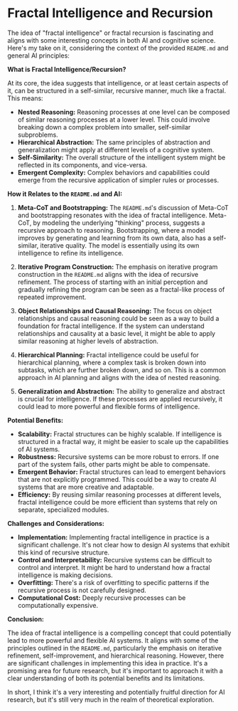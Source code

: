 # Fractal Intelligence and Recursion

The idea of "fractal intelligence" or fractal recursion is fascinating and
aligns with some interesting concepts in both AI and cognitive science. Here's
my take on it, considering the context of the provided `README.md` and general
AI principles:

**What is Fractal Intelligence/Recursion?**

At its core, the idea suggests that intelligence, or at least certain aspects of
it, can be structured in a self-similar, recursive manner, much like a fractal.
This means:

*   **Nested Reasoning:** Reasoning processes at one level can be composed of
    similar reasoning processes at a lower level. This could involve breaking
    down a complex problem into smaller, self-similar subproblems.
*   **Hierarchical Abstraction:** The same principles of abstraction and
    generalization might apply at different levels of a cognitive system.
*   **Self-Similarity:** The overall structure of the intelligent system might
    be reflected in its components, and vice-versa.
*   **Emergent Complexity:** Complex behaviors and capabilities could emerge
    from the recursive application of simpler rules or processes.

**How it Relates to the `README.md` and AI:**

1.  **Meta-CoT and Bootstrapping:** The `README.md`'s discussion of Meta-CoT and
bootstrapping resonates with the idea of fractal intelligence. Meta-CoT, by
modeling the underlying "thinking" process, suggests a recursive approach to
reasoning. Bootstrapping, where a model improves by generating and learning from
its own data, also has a self-similar, iterative quality. The model is
essentially using its own intelligence to refine its intelligence.

2.  **Iterative Program Construction:** The emphasis on iterative program
construction in the `README.md` aligns with the idea of recursive refinement.
The process of starting with an initial perception and gradually refining the
program can be seen as a fractal-like process of repeated improvement.

3.  **Object Relationships and Causal Reasoning:** The focus on object
relationships and causal reasoning could be seen as a way to build a foundation
for fractal intelligence. If the system can understand relationships and
causality at a basic level, it might be able to apply similar reasoning at
higher levels of abstraction.

4.  **Hierarchical Planning:** Fractal intelligence could be useful for
hierarchical planning, where a complex task is broken down into subtasks, which
are further broken down, and so on. This is a common approach in AI planning and
aligns with the idea of nested reasoning.

5.  **Generalization and Abstraction:** The ability to generalize and abstract
is crucial for intelligence. If these processes are applied recursively, it
could lead to more powerful and flexible forms of intelligence.

**Potential Benefits:**

*   **Scalability:** Fractal structures can be highly scalable. If intelligence
    is structured in a fractal way, it might be easier to scale up the
    capabilities of AI systems.
*   **Robustness:** Recursive systems can be more robust to errors. If one part
    of the system fails, other parts might be able to compensate.
*   **Emergent Behavior:** Fractal structures can lead to emergent behaviors
    that are not explicitly programmed. This could be a way to create AI systems
    that are more creative and adaptable.
*   **Efficiency:** By reusing similar reasoning processes at different levels,
    fractal intelligence could be more efficient than systems that rely on
    separate, specialized modules.

**Challenges and Considerations:**

*   **Implementation:** Implementing fractal intelligence in practice is a
    significant challenge. It's not clear how to design AI systems that exhibit
    this kind of recursive structure.
*   **Control and Interpretability:** Recursive systems can be difficult to
    control and interpret. It might be hard to understand how a fractal
    intelligence is making decisions.
*   **Overfitting:** There's a risk of overfitting to specific patterns if the
    recursive process is not carefully designed.
*   **Computational Cost:** Deeply recursive processes can be computationally
    expensive.

**Conclusion:**

The idea of fractal intelligence is a compelling concept that could potentially
lead to more powerful and flexible AI systems. It aligns with some of the
principles outlined in the `README.md`, particularly the emphasis on iterative
refinement, self-improvement, and hierarchical reasoning. However, there are
significant challenges in implementing this idea in practice. It's a promising
area for future research, but it's important to approach it with a clear
understanding of both its potential benefits and its limitations.

In short, I think it's a very interesting and potentially fruitful direction for
AI research, but it's still very much in the realm of theoretical exploration.
